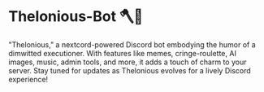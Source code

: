 # Thelonious-Bot 🪓🤖
"Thelonious," a nextcord-powered Discord bot embodying the humor of a dimwitted executioner. With features like memes, cringe-roulette, AI images, music, admin tools, and more, it adds a touch of charm to your server. Stay tuned for updates as Thelonious evolves for a lively Discord experience!
